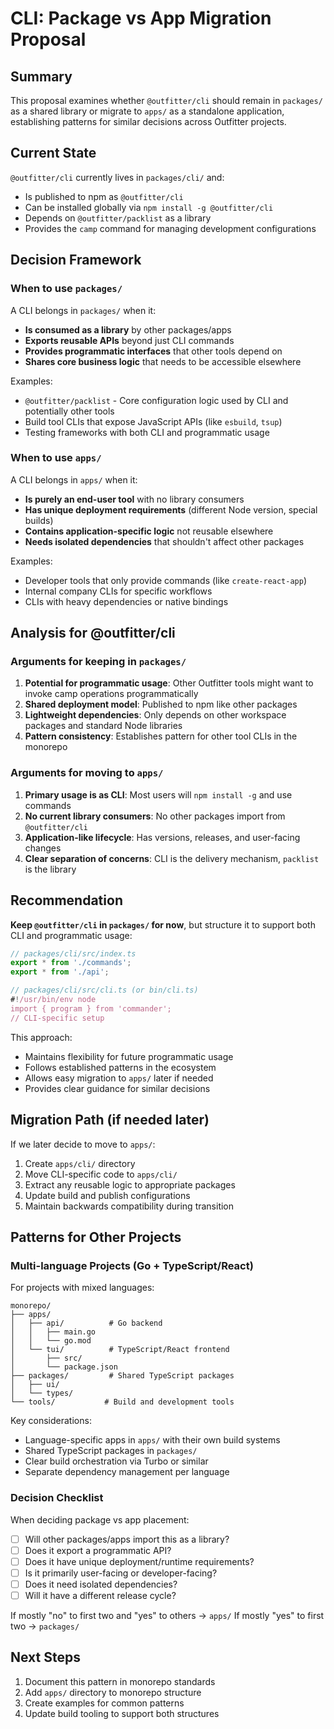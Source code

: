 # CLI: Package vs App Migration Proposal

## Summary

This proposal examines whether `@outfitter/cli` should remain in `packages/` as a shared library or migrate to `apps/` as a standalone application, establishing patterns for similar decisions across Outfitter projects.

## Current State

`@outfitter/cli` currently lives in `packages/cli/` and:
- Is published to npm as `@outfitter/cli`
- Can be installed globally via `npm install -g @outfitter/cli`
- Depends on `@outfitter/packlist` as a library
- Provides the `camp` command for managing development configurations

## Decision Framework

### When to use `packages/`

A CLI belongs in `packages/` when it:
- **Is consumed as a library** by other packages/apps
- **Exports reusable APIs** beyond just CLI commands
- **Provides programmatic interfaces** that other tools depend on
- **Shares core business logic** that needs to be accessible elsewhere

Examples:
- `@outfitter/packlist` - Core configuration logic used by CLI and potentially other tools
- Build tool CLIs that expose JavaScript APIs (like `esbuild`, `tsup`)
- Testing frameworks with both CLI and programmatic usage

### When to use `apps/`

A CLI belongs in `apps/` when it:
- **Is purely an end-user tool** with no library consumers
- **Has unique deployment requirements** (different Node version, special builds)
- **Contains application-specific logic** not reusable elsewhere
- **Needs isolated dependencies** that shouldn't affect other packages

Examples:
- Developer tools that only provide commands (like `create-react-app`)
- Internal company CLIs for specific workflows
- CLIs with heavy dependencies or native bindings

## Analysis for @outfitter/cli

### Arguments for keeping in `packages/`

1. **Potential for programmatic usage**: Other Outfitter tools might want to invoke camp operations programmatically
2. **Shared deployment model**: Published to npm like other packages
3. **Lightweight dependencies**: Only depends on other workspace packages and standard Node libraries
4. **Pattern consistency**: Establishes pattern for other tool CLIs in the monorepo

### Arguments for moving to `apps/`

1. **Primary usage is as CLI**: Most users will `npm install -g` and use commands
2. **No current library consumers**: No other packages import from `@outfitter/cli`
3. **Application-like lifecycle**: Has versions, releases, and user-facing changes
4. **Clear separation of concerns**: CLI is the delivery mechanism, `packlist` is the library

## Recommendation

**Keep `@outfitter/cli` in `packages/` for now**, but structure it to support both CLI and programmatic usage:

```typescript
// packages/cli/src/index.ts
export * from './commands';
export * from './api';

// packages/cli/src/cli.ts (or bin/cli.ts)
#!/usr/bin/env node
import { program } from 'commander';
// CLI-specific setup
```

This approach:
- Maintains flexibility for future programmatic usage
- Follows established patterns in the ecosystem
- Allows easy migration to `apps/` later if needed
- Provides clear guidance for similar decisions

## Migration Path (if needed later)

If we later decide to move to `apps/`:

1. Create `apps/cli/` directory
2. Move CLI-specific code to `apps/cli/`
3. Extract any reusable logic to appropriate packages
4. Update build and publish configurations
5. Maintain backwards compatibility during transition

## Patterns for Other Projects

### Multi-language Projects (Go + TypeScript/React)

For projects with mixed languages:

```
monorepo/
├── apps/
│   ├── api/          # Go backend
│   │   ├── main.go
│   │   └── go.mod
│   └── tui/          # TypeScript/React frontend
│       ├── src/
│       └── package.json
├── packages/         # Shared TypeScript packages
│   ├── ui/
│   └── types/
└── tools/           # Build and development tools
```

Key considerations:
- Language-specific apps in `apps/` with their own build systems
- Shared TypeScript packages in `packages/`
- Clear build orchestration via Turbo or similar
- Separate dependency management per language

### Decision Checklist

When deciding package vs app placement:

- [ ] Will other packages/apps import this as a library?
- [ ] Does it export a programmatic API?
- [ ] Does it have unique deployment/runtime requirements?
- [ ] Is it primarily user-facing or developer-facing?
- [ ] Does it need isolated dependencies?
- [ ] Will it have a different release cycle?

If mostly "no" to first two and "yes" to others → `apps/`
If mostly "yes" to first two → `packages/`

## Next Steps

1. Document this pattern in monorepo standards
2. Add `apps/` directory to monorepo structure
3. Create examples for common patterns
4. Update build tooling to support both structures